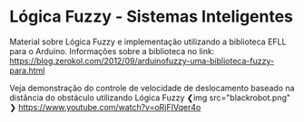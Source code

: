 # Lógica Fuzzy - Sistemas Inteligentes

Material sobre Lógica Fuzzy e implementação utilizando a biblioteca EFLL para o Arduino. Informações sobre a biblioteca no link:
https://blog.zerokol.com/2012/09/arduinofuzzy-uma-biblioteca-fuzzy-para.html

Veja demonstração do controle de velocidade de deslocamento baseado na distância do obstáculo utilizando Lógica Fuzzy
❮img src="blackrobot.png" ❯
https://www.youtube.com/watch?v=oRjFIVqer4o


